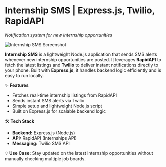 # Internship SMS | Express.js, Twilio, RapidAPI
*Notification system for new internship opportunities*

![Internship SMS Screenshot](public/img.PNG)

**Internship SMS** is a lightweight Node.js application that sends SMS alerts whenever new internship opportunities are posted. It leverages **RapidAPI** to fetch the latest listings and **Twilio** to deliver instant notifications directly to your phone. Built with **Express.js**, it handles backend logic efficiently and is easy to run locally.

✨ **Features**
- Fetches real-time internship listings from RapidAPI
- Sends instant SMS alerts via Twilio
- Simple setup and lightweight Node.js script
- Built on Express.js for scalable backend logic

🛠 **Tech Stack**
- **Backend:** Express.js (Node.js)
- **API:** RapidAPI (Internships API)
- **Messaging:** Twilio SMS API

💡 **Use Case:** Stay updated on the latest internship opportunities without manually checking multiple job boards.
